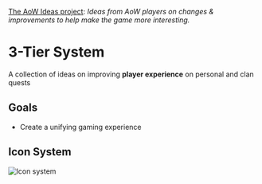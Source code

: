 [The AoW Ideas project](https://github.com/nefarious-kitsune/aow.ideas):
*Ideas from AoW players on changes & improvements to help make the game more interesting.*

# 3-Tier System

A collection of ideas on improving **player experience** on personal and clan quests

## Goals

* Create a unifying gaming experience

## Icon System

![Icon system](https://cdn.discordapp.com/attachments/831064145637539860/930376137027248158/icon-system.png)